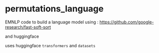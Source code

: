 # permutations_language

EMNLP code to build a language model using : https://github.com/google-research/fast-soft-sort 

and huggingface

uses huggingface `transformers` and `datasets`
